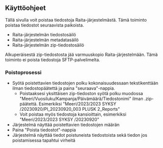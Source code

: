 ## Käyttöohjeet

Tällä sivulla voit poistaa tiedostoja Raita-järjestelmästä. Tämä toiminto poistaa tiedostot seuraavista paikoista.

- Raita-järjestelmän tiedostosäilö
- Raita-järjestelmän metadatasäilö
- Raita-järjestelmän zip-tiedostosäilö

Alkuperäisestä zip-tiedostosta jää varmuuskopio Raita-järjestelmään. Tämä toiminto ei poista tiedostoja SFTP-palvelimelta.

### Poistoprosessi

- Syötä poistettavien tiedostojen polku kokonaisuudessaan tekstikenttään ilman tiedostopäätettä ja paina "seuraava"-nappia.
  - Poistaaksesi yksittäisen zip-tiedoston syötä polku muodossa "Meeri/Vuosiluku/Kampanja/Päivämäärä/Tiedostonimi" ilman .zip-päätettä. Esimerkiksi "Meeri/2023/2023 SYKSY /20230920/PI_20230920_003 PLUSK 2_Reports"
  - Voit poistaa myös tiedostoja kansioittain, esimerkiksi "Meeri/2023/2023 SYKSY /20230920"
- Järjestelmä näyttää poistettavien tiedostojen määrän
- Paina "Poista tiedostot"-nappia
- Järjestelmä näyttää tiedot poistuneista tiedostoista sekä tiedon jos poistamisessa tapahtui virheitä
